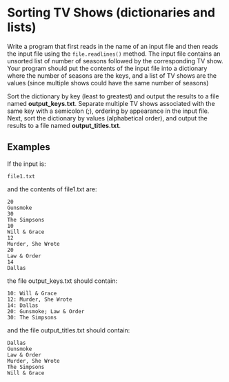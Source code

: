 # Sorting TV Shows (dictionaries and lists)

Write a program that first reads in the name of an input file and then reads the input file using the `file.readlines()` method. The input file contains an unsorted list of number of seasons followed by the corresponding TV show. Your program should put the contents of the input file into a dictionary where the number of seasons are the keys, and a list of TV shows are the values (since multiple shows could have the same number of seasons)

Sort the dictionary by key (least to greatest) and output the results to a file named **output_keys.txt**. Separate multiple TV shows associated with the same key with a semicolon (;), ordering by appearance in the input file. Next, sort the dictionary by values (alphabetical order), and output the results to a file named **output_titles.txt**.

## Examples

If the input is: 

~~~
file1.txt
~~~

and the contents of file1.txt are:

~~~
20
Gunsmoke
30
The Simpsons
10
Will & Grace
12
Murder, She Wrote
20
Law & Order
14
Dallas
~~~

the file output_keys.txt should contain:

~~~
10: Will & Grace
12: Murder, She Wrote
14: Dallas
20: Gunsmoke; Law & Order
30: The Simpsons
~~~

and the file output_titles.txt should contain:

~~~
Dallas
Gunsmoke
Law & Order
Murder, She Wrote
The Simpsons
Will & Grace
~~~